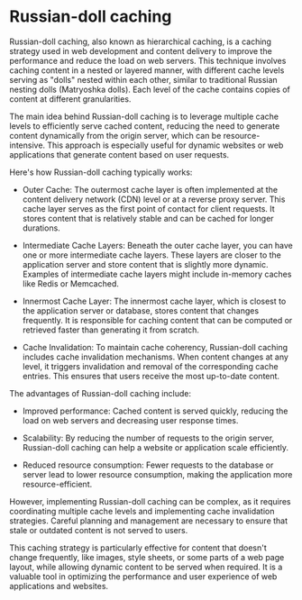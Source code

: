 # Russian-doll caching

Russian-doll caching, also known as hierarchical caching, is a caching strategy used in web development and content delivery to improve the performance and reduce the load on web servers. This technique involves caching content in a nested or layered manner, with different cache levels serving as "dolls" nested within each other, similar to traditional Russian nesting dolls (Matryoshka dolls). Each level of the cache contains copies of content at different granularities.

The main idea behind Russian-doll caching is to leverage multiple cache levels to efficiently serve cached content, reducing the need to generate content dynamically from the origin server, which can be resource-intensive. This approach is especially useful for dynamic websites or web applications that generate content based on user requests.

Here's how Russian-doll caching typically works:

* Outer Cache: The outermost cache layer is often implemented at the content delivery network (CDN) level or at a reverse proxy server. This cache layer serves as the first point of contact for client requests. It stores content that is relatively stable and can be cached for longer durations.

* Intermediate Cache Layers: Beneath the outer cache layer, you can have one or more intermediate cache layers. These layers are closer to the application server and store content that is slightly more dynamic. Examples of intermediate cache layers might include in-memory caches like Redis or Memcached.

* Innermost Cache Layer: The innermost cache layer, which is closest to the application server or database, stores content that changes frequently. It is responsible for caching content that can be computed or retrieved faster than generating it from scratch.

* Cache Invalidation: To maintain cache coherency, Russian-doll caching includes cache invalidation mechanisms. When content changes at any level, it triggers invalidation and removal of the corresponding cache entries. This ensures that users receive the most up-to-date content.

The advantages of Russian-doll caching include:

* Improved performance: Cached content is served quickly, reducing the load on web servers and decreasing user response times.

* Scalability: By reducing the number of requests to the origin server, Russian-doll caching can help a website or application scale efficiently.

* Reduced resource consumption: Fewer requests to the database or server lead to lower resource consumption, making the application more resource-efficient.

However, implementing Russian-doll caching can be complex, as it requires coordinating multiple cache levels and implementing cache invalidation strategies. Careful planning and management are necessary to ensure that stale or outdated content is not served to users.

This caching strategy is particularly effective for content that doesn't change frequently, like images, style sheets, or some parts of a web page layout, while allowing dynamic content to be served when required. It is a valuable tool in optimizing the performance and user experience of web applications and websites.
